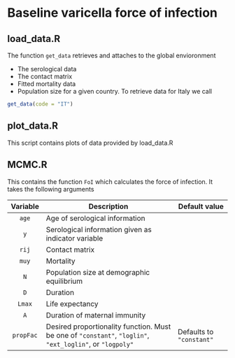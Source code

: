 # Baseline varicella force of infection

## load_data.R
The function `get_data` retrieves and attaches to the global envioronment 
- The serological data
- The contact matrix
- Fitted mortality data
- Population size
for a given country. To retrieve data for Italy we call 
```R
get_data(code = "IT")
```

## plot_data.R
This script contains plots of data provided by load_data.R

## MCMC.R
This contains the function `FoI` which calculates the force of infection. It takes the following arguments

| Variable | Description | Default value |
|:--------:|-------------|---------------|
| `age` | Age of serological information | |
| `y` | Serological information given as indicator variable | |
| `rij` | Contact matrix | |
| `muy` | Mortality | |
| `N` | Population size at demographic equilibrium | |
| `D` | Duration | |
| `Lmax` | Life expectancy | |
| `A` | Duration of maternal immunity | |
| `propFac` | Desired proportionality function. Must be one of `"constant"`, `"loglin"`, `"ext_loglin"`, or `"logpoly"` | Defaults to `"constant"` |